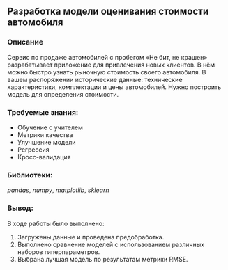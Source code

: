 ## Разработка модели оценивания стоимости автомобиля


### Описание
Сервис по продаже автомобилей с пробегом «Не бит, не крашен» разрабатывает приложение для привлечения новых клиентов. В нём можно быстро узнать рыночную стоимость своего автомобиля. В вашем распоряжении исторические данные: технические характеристики, комплектации и цены автомобилей. Нужно построить модель для определения стоимости.

### Требуемые знания: 
* Обучение с учителем
* Метрики качества
* Улучшение модели
* Регрессия
* Кросс-валидация

### Библиотеки: 
*pandas*, *numpy*, *matplotlib*, *sklearn*

### Вывод:
В ходе работы было выполнено:

1. Загружены данные и проведена предобработка.
2. Выполнено сравнение моделей с использованием различных наборов гиперпараметров.
3. Выбрана лучшая модель по результатам метрики RMSE.
